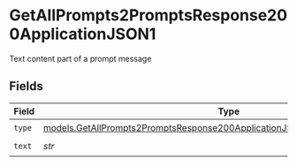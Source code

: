 # GetAllPrompts2PromptsResponse200ApplicationJSON1

Text content part of a prompt message


## Fields

| Field                                                                                                                                                            | Type                                                                                                                                                             | Required                                                                                                                                                         | Description                                                                                                                                                      |
| ---------------------------------------------------------------------------------------------------------------------------------------------------------------- | ---------------------------------------------------------------------------------------------------------------------------------------------------------------- | ---------------------------------------------------------------------------------------------------------------------------------------------------------------- | ---------------------------------------------------------------------------------------------------------------------------------------------------------------- |
| `type`                                                                                                                                                           | [models.GetAllPrompts2PromptsResponse200ApplicationJSONResponseBodyData1Type](../models/getallprompts2promptsresponse200applicationjsonresponsebodydata1type.md) | :heavy_check_mark:                                                                                                                                               | N/A                                                                                                                                                              |
| `text`                                                                                                                                                           | *str*                                                                                                                                                            | :heavy_check_mark:                                                                                                                                               | N/A                                                                                                                                                              |